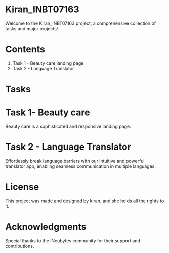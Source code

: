# Kiran_INBT07163

Welcome to the Kiran_INBT07163 project, a comprehensive collection of tasks and major projects!
# Contents
1. Task 1 - Beauty care landing page
2. Task 2 - Language Translator
   
# Tasks

# Task 1- Beauty care
Beauty care is a sophisticated and responsive landing page. 

# Task 2 - Language Translator
Effortlessly break language barriers with our intuitive and powerful translator app, enabling seamless communication in multiple languages.

# License
This project was made and designed by kiran, and she holds all the rights to it.

# Acknowledgments
Special thanks to the iNeubytes community for their support and contributions.


